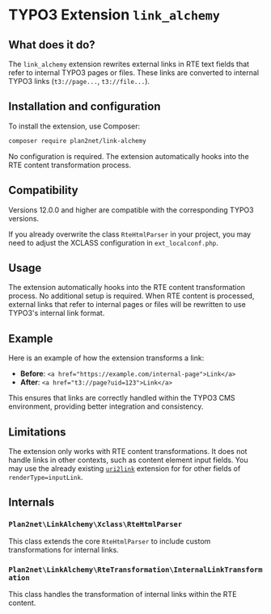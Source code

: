 # TYPO3 Extension `link_alchemy`

## What does it do?

The `link_alchemy` extension rewrites external links in RTE text fields that refer to internal TYPO3 pages or files. These links are converted to internal TYPO3 links (`t3://page...`, `t3://file...`).

## Installation and configuration

To install the extension, use Composer:

```bash
composer require plan2net/link-alchemy
```

No configuration is required. The extension automatically hooks into the RTE content transformation process.

## Compatibility

Versions 12.0.0 and higher are compatible with the corresponding TYPO3 versions.

If you already overwrite the class `RteHtmlParser` in your project, you may need to adjust the XCLASS configuration in `ext_localconf.php`.

## Usage

The extension automatically hooks into the RTE content transformation process. No additional setup is required. When RTE content is processed, external links that refer to internal pages or files will be rewritten to use TYPO3's internal link format.

## Example

Here is an example of how the extension transforms a link:

- **Before**: `<a href="https://example.com/internal-page">Link</a>`
- **After**: `<a href="t3://page?uid=123">Link</a>`

This ensures that links are correctly handled within the TYPO3 CMS environment, providing better integration and consistency.

## Limitations

The extension only works with RTE content transformations. It does not handle links in other contexts, such as content element input fields.
You may use the already existing [`uri2link`](https://github.com/georgringer/uri2link) extension for for other fields of `renderType=inputLink`.

## Internals

### `Plan2net\LinkAlchemy\Xclass\RteHtmlParser`

This class extends the core `RteHtmlParser` to include custom transformations for internal links.

### `Plan2net\LinkAlchemy\RteTransformation\InternalLinkTransformation`

This class handles the transformation of internal links within the RTE content.

